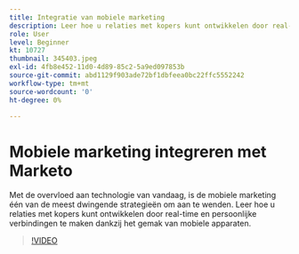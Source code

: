 ```yaml
---
title: Integratie van mobiele marketing
description: Leer hoe u relaties met kopers kunt ontwikkelen door real-time en persoonlijke verbindingen te maken dankzij het gemak van mobiele apparaten.
role: User
level: Beginner
kt: 10727
thumbnail: 345403.jpeg
exl-id: 4fb8e452-11d0-4d89-85c2-5a9ed097853b
source-git-commit: abd1129f903ade72bf1dbfeea0bc22ffc5552242
workflow-type: tm+mt
source-wordcount: '0'
ht-degree: 0%

---
```


# Mobiele marketing integreren met Marketo

Met de overvloed aan technologie van vandaag, is de mobiele marketing één van de meest dwingende strategieën om aan te wenden. Leer hoe u relaties met kopers kunt ontwikkelen door real-time en persoonlijke verbindingen te maken dankzij het gemak van mobiele apparaten.

>[!VIDEO](https://video.tv.adobe.com/v/345403/?quality=12&learn=on)
